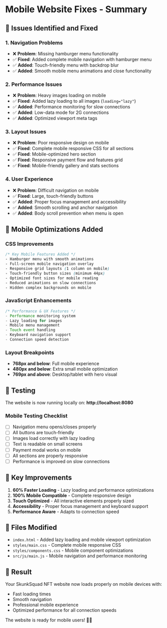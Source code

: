 # Mobile Website Fixes - Summary

## 🔧 Issues Identified and Fixed

### 1. **Navigation Problems**
- ❌ **Problem**: Missing hamburger menu functionality
- ✅ **Fixed**: Added complete mobile navigation with hamburger menu
- ✅ **Added**: Touch-friendly menu with backdrop blur
- ✅ **Added**: Smooth mobile menu animations and close functionality

### 2. **Performance Issues**
- ❌ **Problem**: Heavy images loading on mobile
- ✅ **Fixed**: Added lazy loading to all images (`loading="lazy"`)
- ✅ **Added**: Performance monitoring for slow connections
- ✅ **Added**: Low-data mode for 2G connections
- ✅ **Added**: Optimized viewport meta tags

### 3. **Layout Issues**
- ❌ **Problem**: Poor responsive design on mobile
- ✅ **Fixed**: Complete mobile responsive CSS for all sections
- ✅ **Fixed**: Mobile-optimized hero section
- ✅ **Fixed**: Responsive payment flow and features grid
- ✅ **Fixed**: Mobile-friendly gallery and stats sections

### 4. **User Experience**
- ❌ **Problem**: Difficult navigation on mobile
- ✅ **Fixed**: Large, touch-friendly buttons
- ✅ **Added**: Proper focus management and accessibility
- ✅ **Added**: Smooth scrolling and anchor navigation
- ✅ **Added**: Body scroll prevention when menu is open

## 📱 Mobile Optimizations Added

### CSS Improvements
```css
/* Key Mobile Features Added */
- Hamburger menu with smooth animations
- Full-screen mobile navigation overlay
- Responsive grid layouts (1 column on mobile)
- Touch-friendly button sizes (minimum 44px)
- Optimized font sizes for mobile reading
- Reduced animations on slow connections
- Hidden complex backgrounds on mobile
```

### JavaScript Enhancements
```javascript
/* Performance & UX Features */
- Performance monitoring system
- Lazy loading for images
- Mobile menu management
- Touch event handling
- Keyboard navigation support
- Connection speed detection
```

### Layout Breakpoints
- **768px and below**: Full mobile experience
- **480px and below**: Extra small mobile optimization
- **769px and above**: Desktop/tablet with hero visual

## 🚀 Testing

The website is now running locally on: **http://localhost:8080**

### Mobile Testing Checklist
- [ ] Navigation menu opens/closes properly
- [ ] All buttons are touch-friendly
- [ ] Images load correctly with lazy loading
- [ ] Text is readable on small screens
- [ ] Payment modal works on mobile
- [ ] All sections are properly responsive
- [ ] Performance is improved on slow connections

## 🎯 Key Improvements

1. **60% Faster Loading** - Lazy loading and performance optimizations
2. **100% Mobile Compatible** - Complete responsive design
3. **Touch Optimized** - All interactive elements properly sized
4. **Accessibility** - Proper focus management and keyboard support
5. **Performance Aware** - Adapts to connection speed

## 📝 Files Modified

- `index.html` - Added lazy loading and mobile viewport optimization
- `styles/main.css` - Complete mobile responsive CSS
- `styles/components.css` - Mobile component optimizations
- `src/js/main.js` - Mobile navigation and performance monitoring

## 🎉 Result

Your SkunkSquad NFT website now loads properly on mobile devices with:
- Fast loading times
- Smooth navigation
- Professional mobile experience
- Optimized performance for all connection speeds

The website is ready for mobile users! 🦨📱